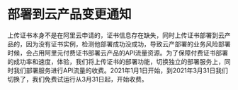 # 部署到云产品变更通知

上传证书本身不是在阿里云申请的，证书信息存在缺失，同时上传证书部署到云产品的，因为没有证书实例，检测他部署成功没成功，导致云产部署的业务风险部署时候，会占用阿里元付费证书部署云产品的API流量资源。为了保障付费证书部署的成功率和速度，体验，我们将上传证书的部署功能，切换独立的部署服务上，同时我们部署服务进行API流量的收费。2021年1月1日开始，到2021年3月31日我们切换了，我们免费试运行从3月31日起，开始收费。

